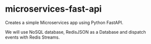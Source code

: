# microservices-fast-api
Creates a simple Microservices app using Python FastAPI.

We will use NoSQL database, RedisJSON as a Database and dispatch events with Redis Streams.
